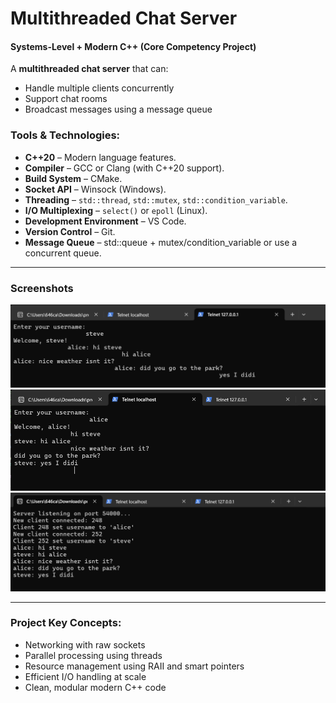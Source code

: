 # Multithreaded Chat Server
#### Systems-Level + Modern C++ (Core Competency Project)

A **multithreaded chat server** that can:

* Handle multiple clients concurrently
* Support chat rooms
* Broadcast messages using a message queue

### Tools & Technologies:

* **C++20** – Modern language features.
* **Compiler** – GCC or Clang (with C++20 support).
* **Build System** – CMake.
* **Socket API** – Winsock (Windows).
* **Threading** – `std::thread`, `std::mutex`, `std::condition_variable`.
* **I/O Multiplexing** – `select()` or `epoll` (Linux).
* **Development Environment** – VS Code.
* **Version Control** – Git.
* **Message Queue** – std::queue + mutex/condition\_variable or use a concurrent queue.

---

### **Screenshots**

![App Screenshot 1](screenshots/app-ss%20(1).png)
![App Screenshot 2](screenshots/app-ss%20(2).png)
![App Screenshot 3](screenshots/app-ss%20(3).png)

---

### **Project Key Concepts:**

* Networking with raw sockets
* Parallel processing using threads
* Resource management using RAII and smart pointers
* Efficient I/O handling at scale
* Clean, modular modern C++ code
